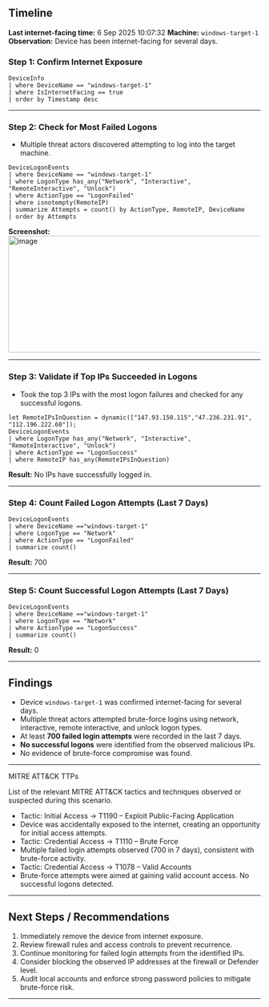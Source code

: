 ## Timeline

**Last internet-facing time:** 6 Sep 2025 10:07:32
**Machine:** `windows-target-1`
**Observation:** Device has been internet-facing for several days.

### Step 1: Confirm Internet Exposure

```kusto
DeviceInfo
| where DeviceName == "windows-target-1"
| where IsInternetFacing == true
| order by Timestamp desc
```

---

### Step 2: Check for Most Failed Logons

* Multiple threat actors discovered attempting to log into the target machine.

```kusto
DeviceLogonEvents
| where DeviceName == "windows-target-1"
| where LogonType has_any("Network", "Interactive", "RemoteInteractive", "Unlock")
| where ActionType == "LogonFailed"
| where isnotempty(RemoteIP)
| summarize Attempts = count() by ActionType, RemoteIP, DeviceName
| order by Attempts
```

**Screenshot:** <img width="710" height="233" alt="image" src="https://github.com/user-attachments/assets/b1f11c7f-c7ae-424b-8294-ccb2fa9e3d5f" />

---

### Step 3: Validate if Top IPs Succeeded in Logons

* Took the top 3 IPs with the most logon failures and checked for any successful logons.

```kusto
let RemoteIPsInQuestion = dynamic(["147.93.150.115","47.236.231.91", "112.196.222.60"]);
DeviceLogonEvents
| where LogonType has_any("Network", "Interactive", "RemoteInteractive", "Unlock")
| where ActionType == "LogonSuccess"
| where RemoteIP has_any(RemoteIPsInQuestion)
```

**Result:** No IPs have successfully logged in.

---

### Step 4: Count Failed Logon Attempts (Last 7 Days)

```kusto
DeviceLogonEvents
| where DeviceName =="windows-target-1"
| where LogonType == "Network"
| where ActionType == "LogonFailed"
| summarize count()
```

**Result:** 700

---

### Step 5: Count Successful Logon Attempts (Last 7 Days)

```kusto
DeviceLogonEvents
| where DeviceName =="windows-target-1"
| where LogonType == "Network"
| where ActionType == "LogonSuccess"
| summarize count()
```

**Result:** 0

---

## Findings

* Device `windows-target-1` was confirmed internet-facing for several days.
* Multiple threat actors attempted brute-force logins using network, interactive, remote interactive, and unlock logon types.
* At least **700 failed login attempts** were recorded in the last 7 days.
* **No successful logons** were identified from the observed malicious IPs.
* No evidence of brute-force compromise was found.

---

MITRE ATT&CK TTPs

List of the relevant MITRE ATT&CK tactics and techniques observed or suspected during this scenario.

* Tactic: Initial Access → T1190 – Exploit Public-Facing Application
* Device was accidentally exposed to the internet, creating an opportunity for initial access attempts.
* Tactic: Credential Access → T1110 – Brute Force
* Multiple failed login attempts observed (700 in 7 days), consistent with brute-force activity.
* Tactic: Credential Access → T1078 – Valid Accounts
* Brute-force attempts were aimed at gaining valid account access. No successful logons detected.

---

## Next Steps / Recommendations

1. Immediately remove the device from internet exposure.
2. Review firewall rules and access controls to prevent recurrence.
3. Continue monitoring for failed login attempts from the identified IPs.
4. Consider blocking the observed IP addresses at the firewall or Defender level.
5. Audit local accounts and enforce strong password policies to mitigate brute-force risk.

---






